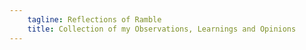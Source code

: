 ```yaml
---
    tagline: Reflections of Ramble
    title: Collection of my Observations, Learnings and Opinions
---
```

